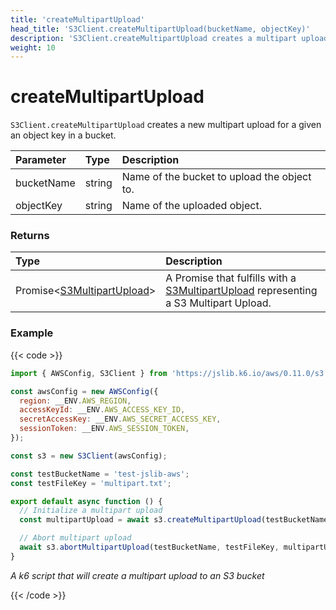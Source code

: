 ```yaml
---
title: 'createMultipartUpload'
head_title: 'S3Client.createMultipartUpload(bucketName, objectKey)'
description: 'S3Client.createMultipartUpload creates a multipart upload for an object key to a bucket'
weight: 10
---
```


# createMultipartUpload

`S3Client.createMultipartUpload` creates a new multipart upload for a given an object key in a bucket.

| Parameter  | Type   | Description                                 |
| :--------- | :----- | :------------------------------------------ |
| bucketName | string | Name of the bucket to upload the object to. |
| objectKey  | string | Name of the uploaded object.                |

### Returns

| Type                                                                                                                       | Description                                                                                                                                                                          |
| :------------------------------------------------------------------------------------------------------------------------- | :----------------------------------------------------------------------------------------------------------------------------------------------------------------------------------- |
| Promise<[S3MultipartUpload](https://grafana.com/docs/k6/<K6_VERSION>/javascript-api/jslib/aws/s3client/s3multipartupload)> | A Promise that fulfills with a [S3MultipartUpload](https://grafana.com/docs/k6/<K6_VERSION>/javascript-api/jslib/aws/s3client/s3multipartupload) representing a S3 Multipart Upload. |

### Example

{{< code >}}

```javascript
import { AWSConfig, S3Client } from 'https://jslib.k6.io/aws/0.11.0/s3.js';

const awsConfig = new AWSConfig({
  region: __ENV.AWS_REGION,
  accessKeyId: __ENV.AWS_ACCESS_KEY_ID,
  secretAccessKey: __ENV.AWS_SECRET_ACCESS_KEY,
  sessionToken: __ENV.AWS_SESSION_TOKEN,
});

const s3 = new S3Client(awsConfig);

const testBucketName = 'test-jslib-aws';
const testFileKey = 'multipart.txt';

export default async function () {
  // Initialize a multipart upload
  const multipartUpload = await s3.createMultipartUpload(testBucketName, testFileKey);

  // Abort multipart upload
  await s3.abortMultipartUpload(testBucketName, testFileKey, multipartUpload.uploadId);
}
```

_A k6 script that will create a multipart upload to an S3 bucket_

{{< /code >}}
